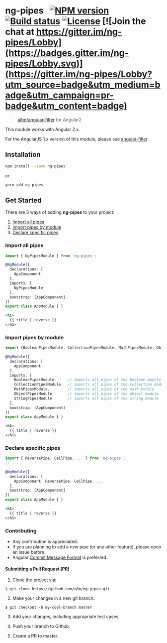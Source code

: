 # ng-pipes &nbsp; [![NPM version][npm-image]][npm-url] [![Build status][travis-image]][travis-url] [![License][license-image]][license-url] [![Join the chat at https://gitter.im/ng-pipes/Lobby](https://badges.gitter.im/ng-pipes/Lobby.svg)](https://gitter.im/ng-pipes/Lobby?utm_source=badge&utm_medium=badge&utm_campaign=pr-badge&utm_content=badge)
> [a8m/angular-filter](https://github.com/a8m/angular-filter) for Angular2

This module works with Angular 2.x.

For the AngularJS 1.x version of this module, please see [angular-filter](https://github.com/a8m/angular-filter).


Installation
------------

```sh
npm install --save ng-pipes
```

or

```sh
yarn add ng-pipes
```

Get Started
------------
There are 3 ways of adding __ng-pipes__ to your project:
  1. [Import all pipes](#all)
  2. [Import pipes by module](#mod)
  3. [Declare specific pipes](#spe)

### <a name="all"></a> Import all pipes

```ts
import { NgPipesModule } from 'ng-pipes';

@NgModule({
  declarations: [
    AppComponent
  ],
  imports: [
    NgPipesModule
  ],
  bootstrap: [AppComponent]
})
export class AppModule { }
```

```html
<h1>
  {{ title | reverse }}
</h1>
```

### <a name="mod"></a> Import pipes by module
```ts
import {BooleanPipesModule, CollectionPipesModule, MathPipesModule, ObjectPipesModule, StringPipesModule} from 'ng-pipes';

@NgModule({
  declarations: [
    AppComponent
  ],
  imports: [
    BooleanPipesModule,     // imports all pipes of the boolean module
    CollectionPipesModule,  // imports all pipes of the collection module
    MathPipesModule,        // imports all pipes of the math module
    ObjectPipesModule,      // imports all pipes of the object module
    StringPipesModule       // imports all pipes of the string module
  ],
  bootstrap: [AppComponent]
})
export class AppModule { }
```

```html
<h1>
  {{ title | reverse }}
</h1>
```

### <a name="spe"></a> Declare specific pipes 
```ts
import { ReversePipe, CeilPipe, ... } from 'ng-pipes';
// ...

@NgModule({
  declarations: [
    AppComponent, ReversePipe, CeilPipe, ...
  ],
  bootstrap: [AppComponent]
})
export class AppModule { }
```

```html
<h1>
  {{ title | reverse }}
</h1>
```

### Contributing
- Any contribution is appreciated.
- If you are planning to add a new pipe (or any other feature), please open an issue before.
- Angular [Commit Message Format](https://github.com/angular/angular/blob/master/CONTRIBUTING.md#commit) is preferred.

#### Submitting a Pull Request (PR)
1. Clone the project via:
  ```
  $ git clone https://github.com/a8m/ng-pipes.git
  ```
  
2. Make your changes in a new git branch:
  ```
  $ git checkout -b my-cool-branch master
  ```
  
3. Add your changes, including appropriate test cases.

4. Push your branch to Github.

5. Create a PR to master.





[npm-image]: https://img.shields.io/npm/v/ng-pipes.svg?style=flat-square
[npm-url]: https://npmjs.org/package/ng-pipes
[travis-image]: https://img.shields.io/travis/a8m/ng-pipes.svg?style=flat-square
[travis-url]: https://travis-ci.org/a8m/ng-pipes
[license-image]: http://img.shields.io/npm/l/ng-pipes.svg?style=flat-square
[license-url]: LICENSE
